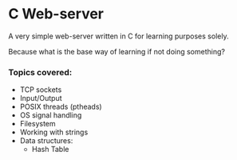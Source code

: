 # C Web-server

A very simple web-server written in C for learning purposes solely.

Because what is the base way of learning if not doing something?

### Topics covered:
- TCP sockets
- Input/Output
- POSIX threads (ptheads)
- OS signal handling
- Filesystem
- Working with strings
- Data structures:
    - Hash Table
